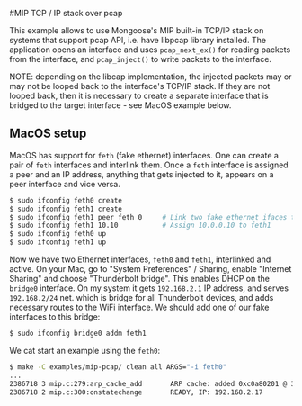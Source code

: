#MIP TCP / IP stack over pcap

This example allows to use Mongoose's MIP built-in TCP/IP stack on systems
that support pcap API, i.e. have libpcap library installed. The application
opens an interface and uses `pcap_next_ex()` for reading packets from the
interface, and `pcap_inject()` to write packets to the interface.

NOTE: depending on the libcap implementation, the injected packets may
or may not be looped back to the interface's TCP/IP stack. If they are
not looped back, then it is necessary to create a separate interface that
is bridged to the target interface - see MacOS example below.

## MacOS setup

MacOS has support for `feth` (fake ethernet) interfaces. One can create a pair
of `feth` interfaces and interlink them. Once a `feth` interface is assigned
a peer and an IP address, anything that gets injected to it, appears on a
peer interface and vice versa.

```sh
$ sudo ifconfig feth0 create
$ sudo ifconfig feth1 create
$ sudo ifconfig feth1 peer feth 0     # Link two fake ethernet ifaces together
$ sudo ifconfig feth1 10.10           # Assign 10.0.0.10 to feth1
$ sudo ifconfig feth0 up
$ sudo ifconfig feth1 up
```

Now we have two Ethernet interfaces, `feth0` and `feth1`, interlinked and active.
On your Mac, go to "System Preferences" / Sharing, enable "Internet Sharing"
and choose "Thunderbolt bridge". This enables DHCP on the `bridge0` interface.
On my system it gets `192.168.2.1` IP address, and serves `192.168.2/24` net.
which is bridge for all Thunderbolt devices, and adds necessary routes to the
WiFi interface. We should add one of our fake interfaces to this bridge:

```sh
$ sudo ifconfig bridge0 addm feth1
```

We cat start an example using the `feth0`:

```sh
$ make -C examples/mip-pcap/ clean all ARGS="-i feth0" 
...
2386718 3 mip.c:279:arp_cache_add       ARP cache: added 0xc0a80201 @ 36:77:4d:be:e0:80
2386718 2 mip.c:300:onstatechange       READY, IP: 192.168.2.17
```
